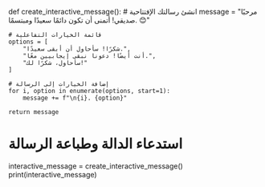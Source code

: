 def create_interactive_message():
    # انشئ رسالتك الإفتتاحية
    message = "مرحبًا صديقي! أتمنى أن تكون دائمًا سعيدًا ومبتسمًا. 😊"

    # قائمة الخيارات التفاعلية
    options = [
        "شكرًا! سأحاول أن أبقى سعيدًا.",
        "أنت أيضًا! دعونا نبقى إيجابيين معًا.",
        "سأحاول، شكرًا لك!"
    ]

    # إضافة الخيارات إلى الرسالة
    for i, option in enumerate(options, start=1):
        message += f"\n{i}. {option}"

    return message

# استدعاء الدالة وطباعة الرسالة
interactive_message = create_interactive_message()
print(interactive_message)

